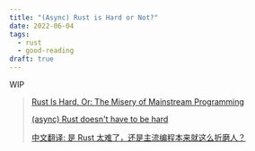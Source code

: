 ```yaml
---
title: "(Async) Rust is Hard or Not?"
date: 2022-06-04
tags:
  - rust
  - good-reading
draft: true
---
```


WIP

> [Rust Is Hard, Or: The Misery of Mainstream Programming](https://hirrolot.github.io/posts/rust-is-hard-or-the-misery-of-mainstream-programming.html)
>
> [(async) Rust doesn't have to be hard](https://itsallaboutthebit.com/async-simple)
>
> [中文翻译: 是 Rust 太难了，还是主流编程本来就这么折磨人？](https://www.infoq.cn/article/zlk9ri7ezvevv5q5spm9)
